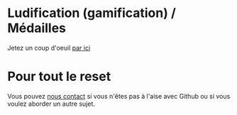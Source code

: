 # Ludification (gamification) / Médailles

Jetez un coup d'oeuil [par ici](https://github.com/CaptainFact/captain-fact-frontend/issues/6)

# Pour tout le reset

Vous pouvez [nous contact](/help/contact) si vous n'êtes pas à l'aise avec Github ou si
vous voulez aborder un autre sujet.